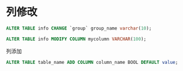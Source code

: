 # 列修改

```sql
ALTER TABLE info CHANGE `group` group_name varchar(10);
```

```sql
ALTER TABLE info MODIFY COLUMN mycolumn VARCHAR(100);
```

列添加

```sql
ALTER TABLE table_name ADD COLUMN column_name BOOL DEFAULT value;
```
